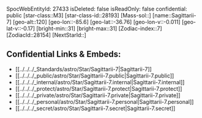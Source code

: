 ﻿---
location:
- -36.76
- 85.6
- 120
tags:
- astro/Star
type: Star
---

SpocWebEntityId: 27433
isDeleted: false
isReadOnly: false
confidential: public
[star-class::M3]
[star-class-id::28193]
[Mass-sol::]
[name::Sagittarii-7]
[geo-alt::120]
[geo-lon::-85.6]
[geo-lat::-36.76]
[geo-lon-v::-0.011]
[geo-lat-v::-0.17]
[bright-min::31]
[bright-max::31]
[Zodiac-index::7]
[ZodiacId::28154]
[NextStarId::]



## Confidential Links & Embeds: 
- [[../../../_Standards/astro/Star/Sagittarii-7|Sagittarii-7]] 
- [[../../../_public/astro/Star/Sagittarii-7.public|Sagittarii-7.public]] 
- [[../../../_internal/astro/Star/Sagittarii-7.internal|Sagittarii-7.internal]] 
- [[../../../_protect/astro/Star/Sagittarii-7.protect|Sagittarii-7.protect]] 
- [[../../../_private/astro/Star/Sagittarii-7.private|Sagittarii-7.private]] 
- [[../../../_personal/astro/Star/Sagittarii-7.personal|Sagittarii-7.personal]] 
- [[../../../_secret/astro/Star/Sagittarii-7.secret|Sagittarii-7.secret]] 
